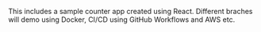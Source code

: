 This includes a sample counter app created using React.
Different braches will demo using Docker, CI/CD using GitHub Workflows and AWS etc.
